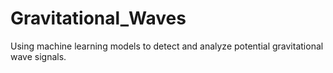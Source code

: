 # Gravitational_Waves
Using machine learning models to detect and analyze potential gravitational wave signals.

